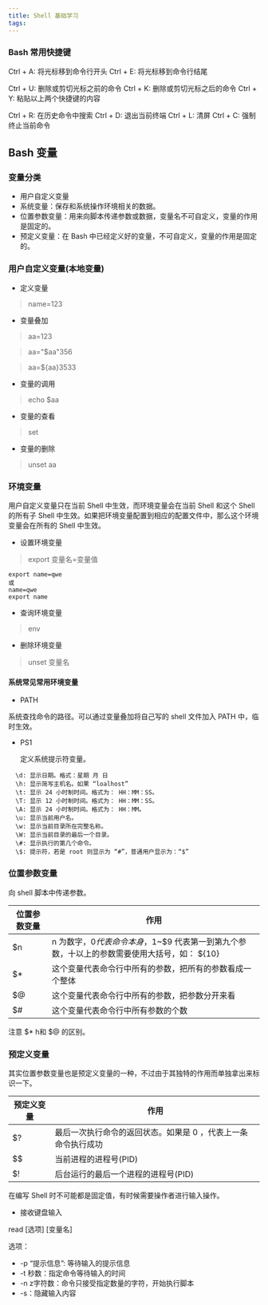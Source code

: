 ```yaml
---
title: Shell 基础学习
tags:
---
```

### Bash 常用快捷键


Ctrl + A: 将光标移到命令行开头
Ctrl + E: 将光标移到命令行结尾

Ctrl + U: 删除或剪切光标之前的命令
Ctrl + K: 删除或剪切光标之后的命令
Ctrl + Y: 粘贴以上两个快捷键的内容

Ctrl + R: 在历史命令中搜索
Ctrl + D: 退出当前终端
Ctrl + L: 清屏
Ctrl + C: 强制终止当前命令


## Bash 变量

### 变量分类

* 用户自定义变量
* 系统变量：保存和系统操作环境相关的数据。
* 位置参数变量：用来向脚本传递参数或数据，变量名不可自定义，变量的作用是固定的。
* 预定义变量：在 Bash 中已经定义好的变量，不可自定义，变量的作用是固定的。

### 用户自定义变量(本地变量)

* 定义变量

> name=123

* 变量叠加

> aa=123

> aa="$aa"356

> aa=${aa}3533

* 变量的调用

> echo $aa

* 变量的查看

> set

* 变量的删除

> unset aa

### 环境变量


用户自定义变量只在当前 Shell 中生效，而环境变量会在当前 Shell 和这个 Shell 的所有子 Shell 中生效。如果把环境变量配置到相应的配置文件中，那么这个环境变量会在所有的 Shell 中生效。


* 设置环境变量

> export 变量名=变量值

```
export name=qwe
或
name=qwe
export name
```
* 查询环境变量

> env

* 删除环境变量

> unset 变量名



#### 系统常见常用环境变量


* PATH

系统查找命令的路径。可以通过变量叠加将自己写的 shell 文件加入 PATH 中，临时生效。

* PS1
  
  定义系统提示符变量。
```
  \d: 显示日期。格式：星期 月 日
  \h: 显示简写主机名。如果 “loalhost”
  \t: 显示 24 小时制时间。格式为： HH：MM：SS。
  \T: 显示 12 小时制时间。格式为： HH：MM：SS。
  \A: 显示 24 小时制时间。格式为： HH：MM。
  \u: 显示当前用户名。
  \w: 显示当前目录所在完整名称。
  \W: 显示当前目录的最后一个目录。
  \#: 显示执行的第几个命令。
  \$: 提示符，若是 root 则显示为 “#”，普通用户显示为：“$”
```



### 位置参数变量

向 shell 脚本中传递参数。

位置参数变量| 作用
|--|--|
$n| n 为数字，$0 代表命令本身，$1~$9 代表第一到第九个参数，十以上的参数需要使用大括号，如： ${10}
|$*|这个变量代表命令行中所有的参数，把所有的参数看成一个整体
|$@|这个变量代表命令行中所有的参数，把参数分开来看
|$#|这个变量代表命令行中所有参数的个数

注意 $* h和 $@ 的区别。


### 预定义变量

其实位置参数变量也是预定义变量的一种，不过由于其独特的作用而单独拿出来标识一下。

预定义变量| 作用
|--|--|
|$?| 最后一次执行命令的返回状态。如果是 0 ，代表上一条命令执行成功
$$|当前进程的进程号(PID)
$!|后台运行的最后一个进程的进程号(PID)



在编写 Shell 时不可能都是固定值，有时候需要操作者进行输入操作。

* 接收键盘输入

read [选项] [变量名]

选项：
* -p “提示信息”: 等待输入的提示信息
* -t 秒数：指定命令等待输入的时间
* -n z字符数：命令只接受指定数量的字符，开始执行脚本
* -s：隐藏输入内容





